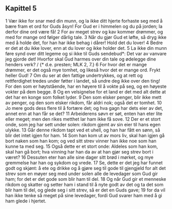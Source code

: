 ## Kapittel 5

1 Vær ikke for snar med din munn, og la ikke ditt hjerte forhaste seg med å bære fram et ord for Guds åsyn! For Gud er i himmelen og du på jorden; la derfor dine ord være få!
2 For av meget strev og kav kommer drømmer, og med for mange ord følger dårlig tale.
3 Når du gjør Gud et løfte, så dryg ikke med å holde det, for han har ikke behag i dårer! Hold det du lover!
4 Bedre er det at du ikke lover, enn at du lover og ikke holder det.
5 La ikke din munn føre synd over ditt legeme og si ikke til Guds sendebud*: Det var av vanvare jeg gjorde det! Hvorfor skal Gud harmes over din tale og ødelegge dine henders verk? / {* d.e. presten; MLK 2, 7.}
6 For hvor det er mange drømmer, er det også mye tomhet, og likeså hvor det er mange ord. Frykt heller Gud!
7 Om du ser at den fattige undertrykkes, og at rett og rettferdighet tredes under føtter i landet, så undre deg ikke over den ting! For den som er høytstående, har en høyere til å vokte på seg, og en høyeste vokter på dem begge.
8 Og en velsignelse for et land er det med alt dette at det har en konge som folket lyder.
9 Den som elsker penger, blir ikke mett av penger, og den som elsker rikdom, får aldri nok; også det er tomhet.
10 Jo mere gods dess flere til å fortære det; og hva gagn har dets eier av det, annet enn at han får se det?
11 Arbeiderens søvn er søt, enten han eter lite eller meget; men den rikes metthet lar ham ikke få sove.
12 Der er et stort onde, som jeg har sett under solen: rikdom gjemt av sin eier til hans egen ulykke.
13 Går denne rikdom tapt ved et uhell, og han har fått en sønn, så blir det intet igjen for ham.
14 Som han kom ut av mors liv, skal han igjen gå bort naken som han kom; og ved sitt strev vinner han ikke noe som han kunne ta med seg.
15 Også dette er et stort onde: Aldeles som han kom, skal han gå bort; hva vinning har han da av at han gjør seg strev bort i været?
16 Dessuten eter han alle sine dager sitt brød i mørket, og mye gremmelse har han og sykdom og vrede.
17 Se, dette er det jeg har funnet godt og skjønt: å ete og drikke og å gjøre seg til gode til gjengjeld for alt det strev som en møyer seg med under solen alle de levedager som Gud gir ham; for det er det gode som blir ham til del.
18 Og når Gud gir et menneske rikdom og skatter og setter ham i stand til å nyte godt av det og ta det som blir ham til del, og glede seg i sitt strev, så er det en Guds gave;
19 for da vil han ikke tenke så meget på sine levedager, fordi Gud svarer ham med å gi ham glede i hjertet.
